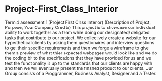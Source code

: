 # Project-First_Class_Interior
Term 4 assessment 1 (Project First Class Interior)
(Description of Project, Purpose, Your Company Credits)
This project is to showcase our individual ability to work together as a team while doing our desiignated/ deligated tasks that contribute to our project.
We collectively create a website for our hyperthetical clients by asking them questionaires and interview questions to get their specific requirements and then we forge a wireframe to give them a preview of what thier expected webpages would look like and we do the coding bit to the specifications that they have provided for us and we test the functionality is up to the standards that our clients are happy with and then we will eventually present the finshed product to our clients.
Our Group consists of a Proggrammer, Business Analyst, Designer and a Tester.
